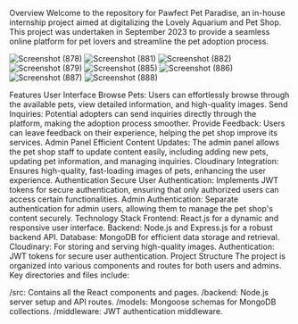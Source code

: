
Overview
Welcome to the repository for Pawfect Pet Paradise, an in-house internship project aimed at digitalizing the Lovely Aquarium and Pet Shop. This project was undertaken in September 2023 to provide a seamless online platform for pet lovers and streamline the pet adoption process.

![Screenshot (878)](https://github.com/Trapti121/PawfectPetParadise/assets/102005515/ed964225-064b-48b8-b317-0e0d3ee093ee)
![Screenshot (881)](https://github.com/Trapti121/PawfectPetParadise/assets/102005515/201ba1a0-567b-475f-8bc8-2a35102a6155)
![Screenshot (882)](https://github.com/Trapti121/PawfectPetParadise/assets/102005515/db8e1026-d2b2-427d-8fd7-b70a5b7c70db)
![Screenshot (879)](https://github.com/Trapti121/PawfectPetParadise/assets/102005515/3b5bb5cc-2ce7-422a-9d87-c85dd766180d)
![Screenshot (885)](https://github.com/Trapti121/PawfectPetParadise/assets/102005515/f6f19a63-57aa-4f59-9a5c-130dee05f111)
![Screenshot (886)](https://github.com/Trapti121/PawfectPetParadise/assets/102005515/6cd0c29a-7bd5-4d83-84af-7c6c11f05159)
![Screenshot (887)](https://github.com/Trapti121/PawfectPetParadise/assets/102005515/da4caf61-de88-4acb-b2b0-bec5024e2ba2)
![Screenshot (888)](https://github.com/Trapti121/PawfectPetParadise/assets/102005515/8e19dc6b-50a8-46af-8d71-1531ad3440ed)


Features
User Interface
Browse Pets: Users can effortlessly browse through the available pets, view detailed information, and high-quality images.
Send Inquiries: Potential adopters can send inquiries directly through the platform, making the adoption process smoother.
Provide Feedback: Users can leave feedback on their experience, helping the pet shop improve its services.
Admin Panel
Efficient Content Updates: The admin panel allows the pet shop staff to update content easily, including adding new pets, updating pet information, and managing inquiries.
Cloudinary Integration: Ensures high-quality, fast-loading images of pets, enhancing the user experience.
Authentication
Secure User Authentication: Implements JWT tokens for secure authentication, ensuring that only authorized users can access certain functionalities.
Admin Authentication: Separate authentication for admin users, allowing them to manage the pet shop's content securely.
Technology Stack
Frontend: React.js for a dynamic and responsive user interface.
Backend: Node.js and Express.js for a robust backend API.
Database: MongoDB for efficient data storage and retrieval.
Cloudinary: For storing and serving high-quality images.
Authentication: JWT tokens for secure user authentication.
Project Structure
The project is organized into various components and routes for both users and admins. Key directories and files include:

/src: Contains all the React components and pages.
/backend: Node.js server setup and API routes.
/models: Mongoose schemas for MongoDB collections.
/middleware: JWT authentication middleware.
